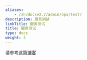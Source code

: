```yaml
---
aliases:
    - /zh/docsv2.7/admin/ops/test/
description: 服务测试
linkTitle: 服务测试
title: 服务测试
type: docs
weight: 3
---
```



请参考这篇[博客](/zh-cn/blog/2019/08/26/service-test/)